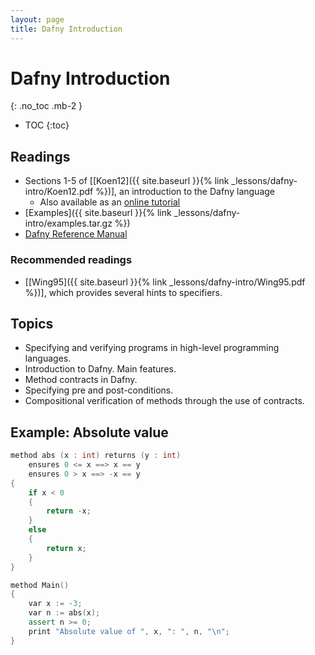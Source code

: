 ```yaml
---
layout: page
title: Dafny Introduction
---
```


# Dafny Introduction
{: .no_toc .mb-2 }

- TOC
{:toc}

## Readings

- Sections 1-5 of [[Koen12]({{ site.baseurl }}{% link _lessons/dafny-intro/Koen12.pdf %})], an introduction to the Dafny language
  - Also available as an [online tutorial](http://rise4fun.com/Dafny/tutorial/guide)
- [Examples]({{ site.baseurl }}{% link _lessons/dafny-intro/examples.tar.gz %})
- [Dafny Reference Manual](https://dafny-lang.github.io/dafny/DafnyRef/DafnyRef)

### Recommended readings

- [[Wing95]({{ site.baseurl }}{% link _lessons/dafny-intro/Wing95.pdf %})], which provides several hints to specifiers.

## Topics

- Specifying and verifying programs in high-level programming languages.
- Introduction to Dafny. Main features.
- Method contracts in Dafny.
- Specifying pre and post-conditions.
- Compositional verification of methods through the use of contracts.

## Example: Absolute value

``` c++
method abs (x : int) returns (y : int)
    ensures 0 <= x ==> x == y
    ensures 0 > x ==> -x == y
{
    if x < 0
    {
        return -x;
    }
    else
    {
        return x;
    }
}

method Main()
{
    var x := -3;
    var n := abs(x);
    assert n >= 0;
    print "Absolute value of ", x, ": ", n, "\n";
}
```
